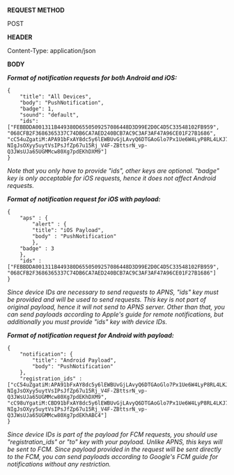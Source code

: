 **REQUEST METHOD**

POST

**HEADER**

Content-Type: application/json

**BODY**

***Format of notification requests for both Android and iOS:***

<pre><code>{
    "title": "All Devices",
    "body": "PushNotification",
    "badge": 1,
    "sound": "default",
    "ids": ["FEBBDDA001311B449380D6550509257086448D3D99E2D0C4D5C33548102FB959", "068CFB2F3686365337C74DB6CA7AED240BCB7AC9C3AF3AF47A96CE01F27B1686", "cC54uZgatiM:APA91bFxAY8dc5y6lEWBUvGjLAvyQ6DTGAoGlo7Px1Ue6W4LyP8RL4LKJ7w2_KVL-NIgJsOXyy5uytVsIPsJfZp67u15Rj_V4F-ZBttsrN_vp-Q3JWsUJa65UGMMcw80Xg7pdEKhDXM9"]
}</code></pre>

*Note that you only have to provide "ids", other keys are optional. "badge" key is only acceptable for iOS requests, hence it does not affect Android requests.*

***Format of notification request for iOS with payload:***

<pre><code>{
    "aps" : {
        "alert" : {
        "title": "iOS Payload",
        "body" : "PushNotification"
        },
    "badge" : 3
    },
    "ids" : ["FEBBDDA001311B449380D6550509257086448D3D99E2D0C4D5C33548102FB959", "068CFB2F3686365337C74DB6CA7AED240BCB7AC9C3AF3AF47A96CE01F27B1686"]
}</code></pre>

*Since device IDs are necessary to send requests to APNS, "ids" key must be provided and will be used to send requests. This key is not part of original payload, hence it will not send to APNS server. Other than that, you can send payloads according to Apple's guide for remote notifications, but additionally you must provide "ids" key with device IDs.*

***Format of notification request for Android with payload:***

<pre><code>{ 
    "notification": {
        "title": "Android Payload",
        "body": "PushNotification"
    },
    "registration_ids" : ["cC54uZgatiM:APA91bFxAY8dc5y6lEWBUvGjLAvyQ6DTGAoGlo7Px1Ue6W4LyP8RL4LKJ7w2_KVL-NIgJsOXyy5uytVsIPsJfZp67u15Rj_V4F-ZBttsrN_vp-Q3JWsUJa65UGMMcw80Xg7pdEKhDXM9", "cC98uYgatiM:CBD91bFxAY8dc5y6lEWBUvGjLAvyQ6DTGAoGlo7Px1Ue6W4LyP8RL4LKJ7w2_KVL-NIgJsOXyy5uytVsIPsJfZp67u15Rj_V4F-ZBttsrN_vp-Q3JWsUJa65UGMMcw80Xg7pdEKhABC4"]
}</code></pre>

*Since device IDs is part of the payload for FCM requests, you should use "registration_ids" or "to" key with your payload. Unlike APNS, this keys will be sent to FCM. Since payload provided in the request will be sent directly to the FCM, you can send payloads according to Google's FCM guide for notifications without any restriction.*  


